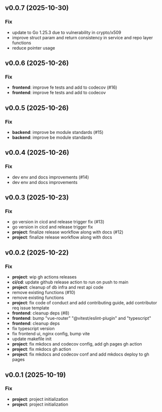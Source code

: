 ## v0.0.7 (2025-10-30)

### Fix

- update to Go 1.25.3 due to vulnerability in crypto/x509
- improve struct param and return consistency in service and repo layer functions
- reduce pointer usage

## v0.0.6 (2025-10-26)

### Fix

- **frontend**: improve fe tests and add to codecov (#16)
- **frontend**: improve fe tests and add to codecov

## v0.0.5 (2025-10-26)

### Fix

- **backend**: improve be module standards (#15)
- **backend**: improve be module standards

## v0.0.4 (2025-10-26)

### Fix

- dev env and docs improvements (#14)
- dev env and docs improvements

## v0.0.3 (2025-10-23)

### Fix

- go version in cicd and release trigger fix (#13)
- go version in cicd and release trigger fix
- **project**: finalize release workflow along with docs (#12)
- **project**: finalize release workflow along with docs

## v0.0.2 (2025-10-22)

### Fix

- **project**: wip gh actions releases
- **ci/cd**: update github release action to run on push to main
- **project**: cleanup of db infra and rest api code
- remove existing functions (#10)
- remove existing functions
- **project**: fix code of conduct and add contributing guide, add contributor req issue template
- **frontend**: cleanup deps (#8)
- **frontend**: bump "vue-router" "@vitest/eslint-plugin" and "typescript"
- **frontend**: cleanup deps
- fix typescript version
- fix frontend ui, nginx config, bump vite
- update makefile init
- **project**: fix mkdocs and codecov config, add gh pages gh action
- **project**: fix mkdocs gh action
- **project**: fix mkdocs and codecov conf and add mkdocs deploy to gh pages

## v0.0.1 (2025-10-19)

### Fix

- **project**: project initialization
- **project**: project initialization

